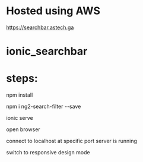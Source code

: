 # Hosted using AWS

https://searchbar.astech.ga

# ionic_searchbar

# steps:

npm install

npm i ng2-search-filter --save

ionic serve

open browser

connect to localhost at specific port server is running

switch to responsive design mode 
